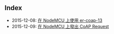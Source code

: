 
## Index

* 2015-12-08: [在 NodeMCU 上使用 er-coap-13](https://github.com/jollen/blog/issues/1)
* 2015-12-09: [在 NodeMCU 上發出 CoAP Request](https://github.com/jollen/blog/issues/2)
